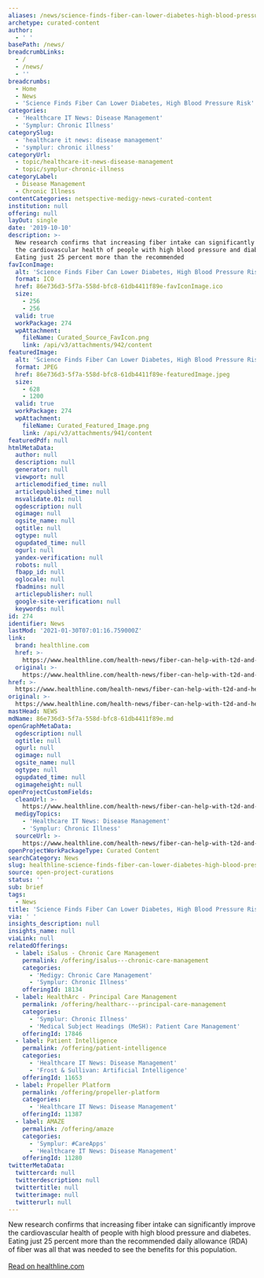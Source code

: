 ```yaml
---
aliases: /news/science-finds-fiber-can-lower-diabetes-high-blood-pressure-risk
archetype: curated-content
author:
  - ' '
basePath: /news/
breadcrumbLinks:
  - /
  - /news/
  - ''
breadcrumbs:
  - Home
  - News
  - 'Science Finds Fiber Can Lower Diabetes, High Blood Pressure Risk'
categories:
  - 'Healthcare IT News: Disease Management'
  - 'Symplur: Chronic Illness'
categorySlug:
  - 'healthcare it news: disease management'
  - 'symplur: chronic illness'
categoryUrl:
  - topic/healthcare-it-news-disease-management
  - topic/symplur-chronic-illness
categoryLabel:
  - Disease Management
  - Chronic Illness
contentCategories: netspective-medigy-news-curated-content
institution: null
offering: null
layOut: single
date: '2019-10-10'
description: >-
  New research confirms that increasing fiber intake can significantly improve
  the cardiovascular health of people with high blood pressure and diabetes.
  Eating just 25 percent more than the recommended
favIconImage:
  alt: 'Science Finds Fiber Can Lower Diabetes, High Blood Pressure Risk'
  format: ICO
  href: 86e736d3-5f7a-558d-bfc8-61db4411f89e-favIconImage.ico
  size:
    - 256
    - 256
  valid: true
  workPackage: 274
  wpAttachment:
    fileName: Curated_Source_FavIcon.png
    link: /api/v3/attachments/942/content
featuredImage:
  alt: 'Science Finds Fiber Can Lower Diabetes, High Blood Pressure Risk'
  format: JPEG
  href: 86e736d3-5f7a-558d-bfc8-61db4411f89e-featuredImage.jpeg
  size:
    - 628
    - 1200
  valid: true
  workPackage: 274
  wpAttachment:
    fileName: Curated_Featured_Image.png
    link: /api/v3/attachments/941/content
featuredPdf: null
htmlMetaData:
  author: null
  description: null
  generator: null
  viewport: null
  articlemodified_time: null
  articlepublished_time: null
  msvalidate.01: null
  ogdescription: null
  ogimage: null
  ogsite_name: null
  ogtitle: null
  ogtype: null
  ogupdated_time: null
  ogurl: null
  yandex-verification: null
  robots: null
  fbapp_id: null
  oglocale: null
  fbadmins: null
  articlepublisher: null
  google-site-verification: null
  keywords: null
id: 274
identifier: News
lastMod: '2021-01-30T07:01:16.759000Z'
link:
  brand: healthline.com
  href: >-
    https://www.healthline.com/health-news/fiber-can-help-with-t2d-and-heart-disease
  original: >-
    https://www.healthline.com/health-news/fiber-can-help-with-t2d-and-heart-disease
href: >-
  https://www.healthline.com/health-news/fiber-can-help-with-t2d-and-heart-disease
original: >-
  https://www.healthline.com/health-news/fiber-can-help-with-t2d-and-heart-disease
mastHead: NEWS
mdName: 86e736d3-5f7a-558d-bfc8-61db4411f89e.md
openGraphMetaData:
  ogdescription: null
  ogtitle: null
  ogurl: null
  ogimage: null
  ogsite_name: null
  ogtype: null
  ogupdated_time: null
  ogimageheight: null
openProjectCustomFields:
  cleanUrl: >-
    https://www.healthline.com/health-news/fiber-can-help-with-t2d-and-heart-disease
  medigyTopics:
    - 'Healthcare IT News: Disease Management'
    - 'Symplur: Chronic Illness'
  sourceUrl: >-
    https://www.healthline.com/health-news/fiber-can-help-with-t2d-and-heart-disease
openProjectWorkPackageType: Curated Content
searchCategory: News
slug: healthline-science-finds-fiber-can-lower-diabetes-high-blood-pressure-risk
source: open-project-curations
status: ''
sub: brief
tags:
  - News
title: 'Science Finds Fiber Can Lower Diabetes, High Blood Pressure Risk'
via: ' '
insights_description: null
insights_name: null
viaLink: null
relatedOfferings:
  - label: iSalus - Chronic Care Management
    permalink: /offering/isalus---chronic-care-management
    categories:
      - 'Medigy: Chronic Care Management'
      - 'Symplur: Chronic Illness'
    offeringId: 18134
  - label: HealthArc - Principal Care Management
    permalink: /offering/healtharc---principal-care-management
    categories:
      - 'Symplur: Chronic Illness'
      - 'Medical Subject Headings (MeSH): Patient Care Management'
    offeringId: 17846
  - label: Patient Intelligence
    permalink: /offering/patient-intelligence
    categories:
      - 'Healthcare IT News: Disease Management'
      - 'Frost & Sullivan: Artificial Intelligence'
    offeringId: 11653
  - label: Propeller Platform
    permalink: /offering/propeller-platform
    categories:
      - 'Healthcare IT News: Disease Management'
    offeringId: 11387
  - label: AMAZE
    permalink: /offering/amaze
    categories:
      - 'Symplur: #CareApps'
      - 'Healthcare IT News: Disease Management'
    offeringId: 11280
twitterMetaData:
  twittercard: null
  twitterdescription: null
  twittertitle: null
  twitterimage: null
  twitterurl: null
---
```

New research confirms that increasing fiber intake can significantly improve the cardiovascular health of people with high blood pressure and diabetes. Eating just 25 percent more than the recommended daily allowance (RDA) of fiber was all that was needed to see the benefits for this population.<br><br><a target="_blank" href=https://www.healthline.com/health-news/fiber-can-help-with-t2d-and-heart-disease>Read on healthline.com</a>